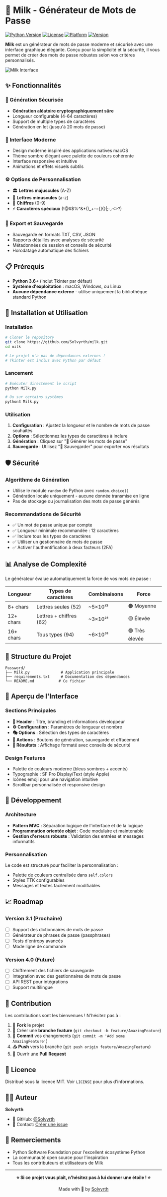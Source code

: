 # 🥛 Milk - Générateur de Mots de Passe

[![Python Version](https://img.shields.io/badge/python-3.6%2B-blue)](https://www.python.org/downloads/)
[![License](https://img.shields.io/badge/license-MIT-green)](LICENSE)
[![Platform](https://img.shields.io/badge/platform-macOS%20%7C%20Windows%20%7C%20Linux-lightgrey)]()
[![Version](https://img.shields.io/badge/version-3.0-brightgreen)](https://github.com/Solvyrth/milk)

**Milk** est un générateur de mots de passe moderne et sécurisé avec une interface graphique élégante. Conçu pour la simplicité et la sécurité, il vous permet de créer des mots de passe robustes selon vos critères personnalisés.

![Milk Interface](https://via.placeholder.com/800x500/0F0F23/E8E8F0?text=Milk+-+G%C3%A9n%C3%A9rateur+de+Mots+de+Passe)

## ✨ Fonctionnalités

### 🔐 Génération Sécurisée
- **Génération aléatoire cryptographiquement sûre**
- Longueur configurable (4-64 caractères)
- Support de multiple types de caractères
- Génération en lot (jusqu'à 20 mots de passe)

### 🎨 Interface Moderne
- Design moderne inspiré des applications natives macOS
- Thème sombre élégant avec palette de couleurs cohérente
- Interface responsive et intuitive
- Animations et effets visuels subtils

### ⚙️ Options de Personnalisation
- 🏛️ **Lettres majuscules** (A-Z)
- 🌊 **Lettres minuscules** (a-z)  
- 💎 **Chiffres** (0-9)
- ⚡ **Caractères spéciaux** (!@#$%^&*()_+-=[]{}|;:,.<>?)

### 💾 Export et Sauvegarde
- Sauvegarde en formats TXT, CSV, JSON
- Rapports détaillés avec analyses de sécurité
- Métadonnées de session et conseils de sécurité
- Horodatage automatique des fichiers

## 📋 Prérequis

- **Python 3.6+** (inclut Tkinter par défaut)
- **Système d'exploitation** : macOS, Windows, ou Linux
- **Aucune dépendance externe** - utilise uniquement la bibliothèque standard Python

## 🚀 Installation et Utilisation

### Installation

```bash
# Cloner le repository
git clone https://github.com/Solvyrth/milk.git
cd milk

# Le projet n'a pas de dépendances externes !
# Tkinter est inclus avec Python par défaut
```

### Lancement

```bash
# Exécuter directement le script
python Milk.py

# Ou sur certains systèmes
python3 Milk.py
```

### Utilisation

1. **Configuration** : Ajustez la longueur et le nombre de mots de passe souhaités
2. **Options** : Sélectionnez les types de caractères à inclure
3. **Génération** : Cliquez sur "🚀 Générer les mots de passe"
4. **Sauvegarde** : Utilisez "💎 Sauvegarder" pour exporter vos résultats

## 🛡️ Sécurité

### Algorithme de Génération
- Utilise le module `random` de Python avec `random.choice()`
- Génération locale uniquement - aucune donnée transmise en ligne
- Pas de stockage ou journalisation des mots de passe générés

### Recommandations de Sécurité
- ✅ Un mot de passe unique par compte
- ✅ Longueur minimale recommandée : 12 caractères
- ✅ Inclure tous les types de caractères
- ✅ Utiliser un gestionnaire de mots de passe
- ✅ Activer l'authentification à deux facteurs (2FA)

## 📊 Analyse de Complexité

Le générateur évalue automatiquement la force de vos mots de passe :

| Longueur | Types de caractères | Combinaisons | Force |
|----------|-------------------|--------------|-------|
| 8+ chars | Lettres seules (52) | ~5×10¹³ | 🟠 Moyenne |
| 12+ chars | Lettres + chiffres (62) | ~3×10²¹ | 🟡 Élevée |
| 16+ chars | Tous types (94) | ~6×10³¹ | 🟢 Très élevée |

## 📁 Structure du Projet

```
Password/
├── Milk.py              # Application principale
├── requirements.txt     # Documentation des dépendances
└── README.md           # Ce fichier
```

## 🎨 Aperçu de l'Interface

### Sections Principales

- **🎯 Header** : Titre, branding et informations développeur
- **⚙️ Configuration** : Paramètres de longueur et nombre
- **🎭 Options** : Sélection des types de caractères
- **🚀 Actions** : Boutons de génération, sauvegarde et effacement
- **💎 Résultats** : Affichage formaté avec conseils de sécurité

### Design Features

- Palette de couleurs moderne (bleus sombres + accents)
- Typographie : SF Pro Display/Text (style Apple)
- Icônes emoji pour une navigation intuitive
- Scrollbar personnalisée et responsive design

## 🔧 Développement

### Architecture
- **Pattern MVC** : Séparation logique de l'interface et de la logique
- **Programmation orientée objet** : Code modulaire et maintenable
- **Gestion d'erreurs robuste** : Validation des entrées et messages informatifs

### Personnalisation
Le code est structuré pour faciliter la personnalisation :
- Palette de couleurs centralisée dans `self.colors`
- Styles TTK configurables
- Messages et textes facilement modifiables

## 📈 Roadmap

### Version 3.1 (Prochaine)
- [ ] Support des dictionnaires de mots de passe
- [ ] Générateur de phrases de passe (passphrases)
- [ ] Tests d'entropy avancés
- [ ] Mode ligne de commande

### Version 4.0 (Future)
- [ ] Chiffrement des fichiers de sauvegarde
- [ ] Integration avec des gestionnaires de mots de passe
- [ ] API REST pour intégrations
- [ ] Support multilingue

## 🤝 Contribution

Les contributions sont les bienvenues ! N'hésitez pas à :

1. 🍴 **Fork** le projet
2. 🌿 Créer une **branche feature** (`git checkout -b feature/AmazingFeature`)
3. 💾 **Commit** vos changements (`git commit -m 'Add some AmazingFeature'`)
4. 📤 **Push** vers la branche (`git push origin feature/AmazingFeature`)
5. 🔄 Ouvrir une **Pull Request**

## 📄 Licence

Distribué sous la licence MIT. Voir `LICENSE` pour plus d'informations.

## 👨‍💻 Auteur

**Solvyrth**
- 🐙 GitHub: [@Solvyrth](https://github.com/Solvyrth)
- 📧 Contact: [Créer une issue](https://github.com/Solvyrth/milk/issues)

## 🙏 Remerciements

- Python Software Foundation pour l'excellent écosystème Python
- La communauté open source pour l'inspiration
- Tous les contributeurs et utilisateurs de Milk

---

<div align="center">
  
**⭐ Si ce projet vous plaît, n'hésitez pas à lui donner une étoile ! ⭐**

Made with 💙 by [Solvyrth](https://github.com/Solvyrth)

</div>
